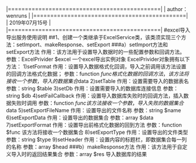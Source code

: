 |=============================================|
|              author： wenruns               |
|=============================================|
|               2019年07月15号                |
|=============================================|
#excel导入导出服务使用说明
##1、创建一个类继承于ExcelService类，该类须实现三个方法：setImport、makeResponse、setExport
###a）setImport方法和setExport方法
    作用：该方法用于设置导入数据时的一些配置参数和回调方法。
    参数：ExcelPrivider $excel 一个excel导出实例对象
    ExcelPrivider对象拥有以下方法：
        1)setFormat
            作用：设置导入数据格式化回调，导入之前调用该方法设置的回调方法格式化数据；
            参数：function $func 格式化数据的回调方法，该方法将接收一个参数，导入的数据集合$data
        2)setTable
            作用：设置需要导入的数据表名
            参数：string $table
        3)setDb
            作用：设置需要导入的数据库连接信息
            参数：string $db
        4)setFailCallback
            作用：设置导入数据库失败时的回调方法，插入数据失败时调用
            参数：function $func 该方法接收一个参数，导入失败的数据集合$data
        5)setExportFileName
            作用：设置导出的文件名称
            参数：string $name
        6)setExportData
            作用：设置导出的数据集合
            参数：array $data
        7)setExportFormat
            作用：设置导出前格式化数据的回到方法
            参数：function $func 该方法将接收一个数据集合
        8)setExportType
            作用：设置导出的文件类型
            参数：string $type
        9)setHeader
             作用：设置内容的标题栏，即数据集合每一列的名称
             参数：array $head
###b）makeResponse方法
    作用：该方法用于自定义导入时的返回结果集合
    参数：array $res 导入数据库的结果